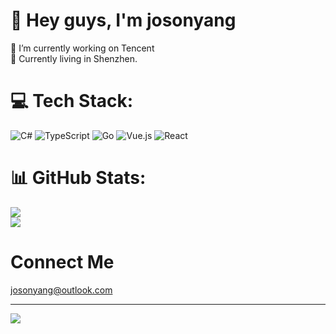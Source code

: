 # 👋 Hey guys, I'm josonyang

🔭 I’m currently working on Tencent<br>🌱 Currently living in Shenzhen.<br>
# 💻 Tech Stack:

![C#](https://img.shields.io/badge/c%23-%23239120.svg?style=flat&logo=c-sharp&logoColor=white) ![TypeScript](https://img.shields.io/badge/typescript-%23007ACC.svg?style=flat&logo=typescript&logoColor=white) ![Go](https://img.shields.io/badge/go-%2300ADD8.svg?style=flat&logo=go&logoColor=white) ![Vue.js](https://img.shields.io/badge/vuejs-%2335495e.svg?style=flat&logo=vuedotjs&logoColor=%234FC08D) ![React](https://img.shields.io/badge/react-%2320232a.svg?style=flat&logo=react&logoColor=%2361DAFB)

# 📊 GitHub Stats:

![](https://github-readme-stats.vercel.app/api?username=josonyang&theme=vue-dark&hide_border=false&include_all_commits=false&count_private=false)<br/>
![](https://github-readme-streak-stats.herokuapp.com/?user=josonyang&theme=vue-dark&hide_border=false)

# Connect Me
josonyang@outlook.com

---

[![](https://visitcount.itsvg.in/api?id=josonyang&icon=0&color=0)](https://visitcount.itsvg.in)

<!-- Proudly created with GPRM ( https://gprm.itsvg.in ) -->
